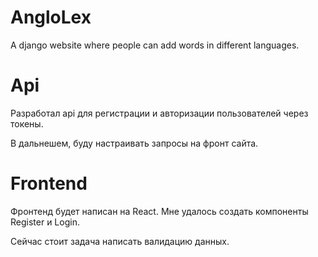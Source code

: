# AngloLex
A django website where people can add words in different languages.

# Api

Разработал api для регистрации и авторизации пользователей через токены.

В дальнешем, буду настраивать запросы на фронт сайта.

# Frontend

Фронтенд будет написан на React.
Мне удалось создать компоненты Register и Login.

Сейчас стоит задача написать валидацию данных.
